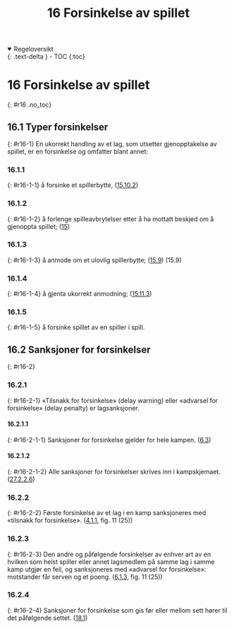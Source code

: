 ﻿---
title: 16 Forsinkelse av spillet
parent: Kapittel 5 - Forsinkelser
---
<details open markdown="block">
  <summary>
    Regeloversikt
  </summary>
  {: .text-delta }
- TOC
{:toc}
</details>

# 16 Forsinkelse av spillet
{: #r16 .no_toc}

## 16.1 Typer forsinkelser
{: #r16-1}
En ukorrekt handling av et lag, som utsetter gjenopptakelse av spillet, er en forsinkelse 
og omfatter blant annet:

### 16.1.1
{: #r16-1-1}
å forsinke et spillerbytte,
([15.10.2](../para15/#r15-10-2))

### 16.1.2
{: #r16-1-2}
å forlenge spilleavbrytelser etter å ha mottatt beskjed om å gjenoppta spillet;
([15](../para15/#r15))

### 16.1.3
{: #r16-1-3}
å anmode om et ulovlig spillerbytte;
([15.9](../para15/#r15-9))
(15.9)

### 16.1.4
{: #r16-1-4}
å gjenta ukorrekt anmodning; 
([15.11.3](../para15/#r15-11-3))

### 16.1.5
{: #r16-1-5}
å forsinke spillet av en spiller i spill.

## 16.2 Sanksjoner for forsinkelser
{: #r16-2}

### 16.2.1
{: #r16-2-1}
«Tilsnakk for forsinkelse» (delay warning) eller «advarsel for forsinkelse» (delay 
penalty) er lagsanksjoner.

#### 16.2.1.1
{: #r16-2-1-1}
Sanksjoner for forsinkelse gjelder for hele kampen.
([6.3](../para6/#r6-3))

#### 16.2.1.2
{: #r16-2-1-2}
Alle sanksjoner for forsinkelser skrives inn i kampskjemaet.
([27.2.2.6](../para27/#r27-2-2-6))

### 16.2.2
{: #r16-2-2}
Første forsinkelse av et lag i en kamp sanksjoneres med «tilsnakk for forsinkelse». 
([4.1.1](../para4/#r4-1-1), fig. 11 (25))

### 16.2.3
{: #r16-2-3}
Den andre og påfølgende forsinkelser av enhver art av en hvilken som helst spiller eller 
annet lagsmedlem på samme lag i samme kamp utgjør en feil, og sanksjoneres med 
«advarsel for forsinkelse»: motstander får serven og et poeng.
([6.1.3](../para6/#r6-1-3), fig. 11 (25))

### 16.2.4
{: #r16-2-4}
Sanksjoner for forsinkelse som gis før eller mellom sett hører til det påfølgende settet. 
([18.1](../para18/#r18-1))
